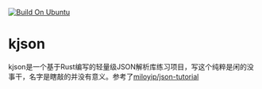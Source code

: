[![Build On Ubuntu](https://github.com/huarkiou/kjson/actions/workflows/build-ubuntu.yml/badge.svg)](https://github.com/huarkiou/kjson/actions/workflows/build-ubuntu.yml)
# kjson

kjson是一个基于Rust编写的轻量级JSON解析库练习项目，写这个纯粹是闲的没事干，名字是瞎敲的并没有意义。参考了[miloyip/json-tutorial](https://github.com/miloyip/json-tutorial)

